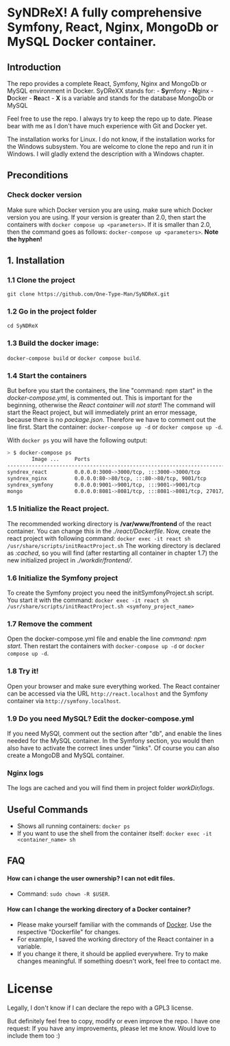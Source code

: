 # SyNDReX! A fully comprehensive Symfony, React, Nginx, MongoDb or MySQL Docker container.

## Introduction
The repo provides a complete React, Symfony, Nginx and MongoDb or MySQL environment in Docker.
SyDReXX stands for:
    - **Sy**mfony
    - **N**ginx
    - **D**ocker
    - **Re**act
    - **X** is a variable and stands for the database MongoDb or MySQL

Feel free to use the repo. I always try to keep the repo up to date. 
Please bear with me as I don't have much experience with Git and Docker yet.

The installation works for Linux. I do not know, if the installation works for the Windows subsystem. 
You are welcome to clone the repo and run it in Windows. I will gladly extend the description with a Windows chapter.

## Preconditions

### Check docker version
Make sure which Docker version you are using. make sure which Docker version you are using. 
If your version is greater than 2.0, then start the containers with `docker compose up <parameters>`.
If it is smaller than 2.0, then the command goes as follows: `docker-compose up <parameters>`. **Note the hyphen!**

## 1. Installation

### 1.1 Clone the project 
`git clone https://github.com/One-Type-Man/SyNDReX.git`

### 1.2 Go in the project folder
`cd SyNDReX`

### 1.3 Build the docker image:
`docker-compose build` or `docker compose build`. 

### 1.4 Start the containers
But before you start the containers, the line "command: npm start" in the _docker-compose.yml_, is commented out. This is important for the beginning, otherwise the _React container_ will *not start*! 
The command will start the React project, but will immediately print an error message, because there is no _package.json_. Therefore we have to comment out the line first.
Start the container: `docker-compose up -d` or `docker compose up -d`.

With `docker ps` you will have the following output:

```bash
> $ docker-compose ps
        Image ...     Ports                                                Names
--------------------------------------------------------------------------------------------------
syndrex_react         0.0.0.0:3000->3000/tcp, :::3000->3000/tcp            react
syndrex_nginx         0.0.0.0:80->80/tcp, :::80->80/tcp, 9001/tcp          nginx
syndrex_symfony       0.0.0.0:9001->9001/tcp, :::9001->9001/tcp            symfony
mongo                 0.0.0.0:8081->8081/tcp, :::8081->8081/tcp, 27017/tcp mongo_database
```

### 1.5 Initialize the React project. 
The recommended working directory is **/var/www/frontend** of the react container. You can change this in the _./react/Dockerfile_.
Now, create the react project with following command: `docker exec -it react sh /usr/share/scripts/initReactProject.sh`
The working directory is declared as _:cached_, so you will find (after restarting all container in chapter 1.7) the new initialized project in _./workdir/frontend/_.

### 1.6 Initialize the Symfony project
To create the Symfony project you need the initSymfonyProject.sh script. 
You start it with the command: `docker exec -it react sh /usr/share/scripts/initReactProject.sh <symfony_project_name>`

### 1.7 Remove the comment
Open the docker-compose.yml file and enable the line _command: npm start_. Then restart the containers with `docker-compose up -d` or `docker compose up -d`.

### 1.8 Try it!
Open your browser and make sure everything worked. 
The React container can be accessed via the URL `http://react.localhost` and the Symfony container via `http://symfony.localhost`.

### 1.9 Do you need MySQL? Edit the docker-compose.yml
If you need MySQl, comment out the section after "db", and enable the lines needed for the MySQL container.
In the Symfony section, you would then also have to activate the correct lines under "links". Of course you can also create a MongoDB and MySQL container.

### Nginx logs
The logs are cached and you will find them in project folder _workDir/logs_.

## Useful Commands

- Shows all running containers: `docker ps`
- If you want to use the shell from the container itself: `docker exec -it <container_name> sh`

## FAQ

#### How can i change the user ownership? I can not edit files. 
- Command: `sudo chown -R $USER`.

#### How can I change the working directory of a Docker container?
- Please make yourself familiar with the commands of [Docker](https://docs.docker.com/compose/). Use the respective "Dockerfile" for changes. 
- For example, I saved the working directory of the React container in a variable. 
- If you change it there, it should be applied everywhere. Try to make changes meaningful. If something doesn't work, feel free to contact me.

# License
Legally, I don't know if I can declare the repo with a GPL3 license.

But definitely feel free to copy, modify or even improve the repo. 
I have one request: If you have any improvements, please let me know. Would love to include them too :)